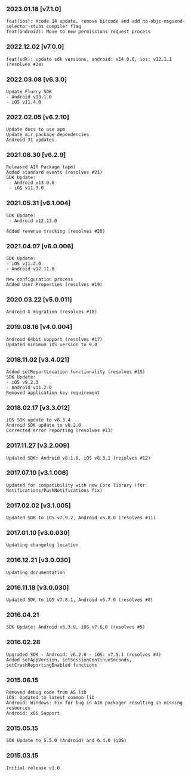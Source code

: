 ### 2023.01.18 [v7.1.0]

```
feat(ios): Xcode 14 update, remove bitcode and add no-objc-msgsend-selector-stubs compiler flag 
feat(android): Move to new permissions request process
```

### 2022.12.02 [v7.0.0]

```
feat(sdk): update sdk versions, android: v14.0.0, ios: v12.1.1 (resolves #24)
```

### 2022.03.08 [v6.3.0]

```
Update Flurry SDK 
- Android v13.1.0
- iOS v11.4.0
```

### 2022.02.05 [v6.2.10]

```
Update docs to use apm
Update air package dependencies
Android 31 updates
```



### 2021.08.30 [v6.2.9]

```
Released AIR Package (apm)
Added standard events (resolves #21)
SDK Update:
 - Android v13.0.0
 - iOS v11.3.0
```

### 2021.05.31 [v6.1.004]

```
SDK Update:
 - Android v12.13.0

Added revenue tracking (resolves #20)
```

### 2021.04.07 [v6.0.006]

```
SDK Update:
- iOS v11.2.0
- Android v12.11.0

New configuration process
Added User Properties (resolves #19)
```

### 2020.03.22 [v5.0.011]

```
Android X migration (resolves #18)
```

### 2019.08.16 [v4.0.004]

```
Android 64bit support (resolves #17)
Updated minimum iOS version to 9.0
```

### 2018.11.02 [v3.4.021]

```
Added setReportLocation functionality (resolves #15)
SDK Update:
- iOS v9.2.3
- Android v11.2.0
Removed application key requirement

```

### 2018.02.17 [v3.3.012]

```
iOS SDK update to v8.3.4
Android SDK update to v8.2.0
Corrected error reporting (resolves #13)
```

### 2017.11.27 [v3.2.009]

```
Updated SDK: Android v8.1.0, iOS v8.3.1 (resolves #12)
```

### 2017.07.10 [v3.1.006]

```
Updated for compatibility with new Core library (for Notifications/PushNotifications fix)
```

### 2017.02.02 [v3.1.005]

```
Updated SDK to iOS v7.9.2, Android v6.8.0 (resolves #11)
```

### 2017.01.10 [v3.0.030]

```
Updating changelog location
```

### 2016.12.21 [v3.0.030]

```
Updating documentation
```

### 2016.11.18 [v3.0.030]

```
Updated SDK to iOS v7.8.1, Android v6.7.0 (resolves #8)
```

### 2016.04.21

```
SDK Update: Android v6.3.0, iOS v7.6.0 (resolves #5)
```

### 2016.02.28

```
Upgraded SDK - Android: v6.2.0 - iOS: v7.5.1 (resolves #4)
Added setAppVersion, setSessionContinueSeconds, setCrashReportingEnabled functions
```

### 2015.06.15

```
Removed debug code from AS lib
iOS: Updated to latest common lib
Android: Windows: Fix for bug in AIR packager resulting in missing resources
Android: x86 Support
```

### 2015.05.15

```
SDK Update to 5.5.0 (Android) and 6.4.0 (iOS)
```

### 2015.03.15

```
Initial release v1.0
```
